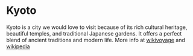 # Kyoto
Kyoto is a city we would love to visit because of its rich cultural heritage, beautiful temples, and traditional Japanese gardens. It offers a perfect blend of ancient traditions and modern life.
More info at [wikivoyage](https://en.wikivoyage.org/wiki/Kyoto) and [wikipedia](https://en.wikipedia.org/wiki/Kyoto)

